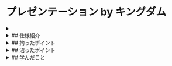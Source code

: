 # プレゼンテーション by キングダム

<details>
  <summary>
  </summary>
  ## 
  特に拘りはなかったので宇辰のイチオシの漫画の名前にしました。
</details>


<details>
<summary>
## 仕様紹介
</summary>
  * 大人な男性が好きそうなデザインを投稿するSNS
  * アプリを起動するとログイン画面が出る
  * シックなデザインで大人の男性の雰囲気を演出
  * iPhoneユーザーを想定
  * 投稿を閲覧
  * 投稿
</details>

<details>
<summary>
## 拘ったポイント
</summary>
  * モバイル専用に設計
    * モバイルだと表示範囲に限りがあるので
  　　  投稿したい時だけ投稿フォームを表示できるようにした
  * ヘッダーの固定化
  * ボタンにこだわる
    * ボタンにホバー機能を追加
    * ボタンのデザイン
  * フォントの変更
  * feelingの絵文字化
  * シックなデザイン
</details>

<details>
<summary>
## 沼ったポイント
</summary>
  * ヘッダーやボタンの固定表示
    * 1日消費
    * どうやって解決したか
      * アプリの再起動　原因は不明　
</details>

<details>
<summary>
## 学んだこと
</summary>
  ``` css
    position: fixed;
    top: 0; 
  ``` 　
</details>